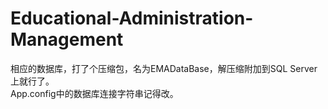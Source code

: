 # Educational-Administration-Management 
相应的数据库，打了个压缩包，名为EMADataBase，解压缩附加到SQL Server上就行了。  
App.config中的数据库连接字符串记得改。
